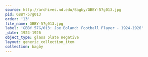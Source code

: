 ```yaml
---
source: http://archives.nd.edu/Bagby/GBBY-57g013.jpg
pid: GBBY-57g013
order: '13'
file_name: GBBY-57g013.jpg
label: 'GBBY 57G/013: Joe Boland: Football Player - 1924-1926'
_date: 1924-1926
object_type: glass plate negative
layout: generic_collection_item
collection: bagby
---
```

